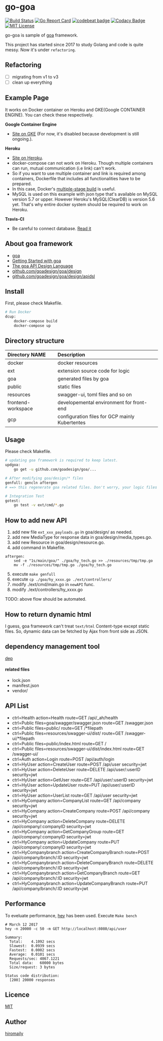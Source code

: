 # go-goa

[![Build Status](https://travis-ci.org/hiromaily/go-goa.svg?branch=master)](https://travis-ci.org/hiromaily/go-goa)
[![Go Report Card](https://goreportcard.com/badge/github.com/hiromaily/go-goa)](https://goreportcard.com/report/github.com/hiromaily/go-goa)
[![codebeat badge](https://codebeat.co/badges/f2ee2ed0-5588-46f9-a47e-d50633a06739)](https://codebeat.co/projects/github-com-hiromaily-go-goa-master)
[![Codacy Badge](https://api.codacy.com/project/badge/Grade/f207ca57e48e456389341fc41bb06951)](https://www.codacy.com/app/hiromaily2/go-goa?utm_source=github.com&amp;utm_medium=referral&amp;utm_content=hiromaily/go-goa&amp;utm_campaign=Badge_Grade)
[![MIT License](http://img.shields.io/badge/license-MIT-blue.svg?style=flat)](https://raw.githubusercontent.com/hiromaily/go-goa/master/LICENSE)

go-goa is sample of [goa](https://github.com/goadesign/goa) framework.  

This project has started since 2017 to study Golang and code is quite messy.
Now it's under `refactoring`.

## Refactoring
- [ ] migrating from v1 to v3
- [ ] clean up everything

## Example Page
It works on Docker container on Heroku and GKE(Google CONTAINER ENGINE). You can check these respectively.  
 
**Google Container Engine**
- [Site on GKE](http://35.195.210.71/) (For now, it's disabled because development is still ongoing.).  


**Heroku**
- [Site on Heroku](https://goa-web.herokuapp.com/). 
- docker-compose can not work on Heroku. Though multiple containers can run, mutual communication (i.e link) can't work. 
- So if you want to use multiple container and link is required among containers, Dockerfile that includes all functionalities have to be prepared.
- In this case, Docker's [multiple-stage build](https://docs.docker.com/engine/userguide/eng-image/multistage-build/) is useful. 
- MySQL is used on this example with json type that's available on MySQL version 5.7 or upper. However Heroku's MySQL(ClearDB) is version 5.6 yet. That's why entire docker system should be required to work on Heroku.


**Travis-CI**
- Be careful to connect database. [Read it](https://docs.docker.com/compose/startup-order/)


## About goa framework
* [goa](https://goa.design/)
* [Getting Started with goa](https://goa.design/learn/guide/)
* [The goa API Design Language](https://goa.design/design/overview/)
* [github.com/goadesign/goa/design](https://goa.design/reference/goa/design/)
* [github.com/goadesign/goa/design/apidsl](https://goa.design/reference/goa/design/apidsl/)


## Install
First, please check Makefile.

```bash
# Run Docker
dcup:
	docker-compose build
	docker-compose up
```

## Directory structure
| Directory NAME      | Description                                    |
|:--------------------|:-----------------------------------------------|
| docker              | docker resources                               |
| ext                 | extension source code for logic                |
| goa                 | generated files by goa                         |
| public              | static files                                   |
| resources           | swagger-ui, toml files and so on               |
| frontend-workspace  | developemental environment for front-end       |
| gcp                 | configuration files for GCP mainly Kubertentes |



## Usage
Please check Makefile.

```bash
# updating goa framework is required to keep latest.
updgoa:
	go get -u github.com/goadesign/goa/...  

# After modifying goa/design/* files
genfull: gencln aftergen
# ==> this regenerate goa related files. Don't worry, your logic files are in ext/...

# Integration Test
gotest:
	go test -v ext/cmd/*.go

```

## How to add new API
1. add new file `ext_xxx_payloads.go` in goa/design/ as needed.  
2. add new MediaType for response data in goa/design/media_types.go.  
3. add new Resource in goa/design/resource.go.  
4. add command in Makefile.  
```
aftergen:
	sed -e "1s/main/goa/" ./goa/hy_tech.go >> ./resources/tmp/tmp.go
	mv -f ./resources/tmp/tmp.go ./goa/hy_tech.go
```
5. execute `make genfull`  
6. execute `cp ./goa/hy_xxxx.go ./ext/controllers/`  
7. modify ./ext/cmd/main.go in `newAPI` func.
8. modify ./ext/controllers/hy_xxxx.go  

TODO: above flow should be automated.


## How to return dynamic html
I guess, goa framework can't treat `text/html` Content-type except static files.
So, dynamic data can be fetched by Ajax from front side as JSON.


## dependency management tool
[dep](https://github.com/golang/dep)

#### related files
* lock.json
* manifest.json
* vendor/


## API List
* ctrl=Health action=Health route=GET /api/_ah/health
* ctrl=Public files=goa/swagger/swagger.json route=GET /swagger.json
* ctrl=Public files=public/ route=GET /*filepath
* ctrl=Public files=resources/swagger-ui/dist/ route=GET /swagger-ui/*filepath
* ctrl=Public files=public/index.html route=GET /
* ctrl=Public files=resources/swagger-ui/dist/index.html route=GET /swagger-ui/
* ctrl=Auth action=Login route=POST /api/auth/login
* ctrl=HyUser action=CreateUser route=POST /api/user security=jwt
* ctrl=HyUser action=DeleteUser route=DELETE /api/user/:userID security=jwt
* ctrl=HyUser action=GetUser route=GET /api/user/:userID security=jwt
* ctrl=HyUser action=UpdateUser route=PUT /api/user/:userID security=jwt
* ctrl=HyUser action=UserList route=GET /api/user security=jwt
* ctrl=HyCompany action=CompanyList route=GET /api/company security=jwt
* ctrl=HyCompany action=CreateCompany route=POST /api/company security=jwt
* ctrl=HyCompany action=DeleteCompany route=DELETE /api/company/:companyID security=jwt
* ctrl=HyCompany action=GetCompanyGroup route=GET /api/company/:companyID security=jwt
* ctrl=HyCompany action=UpdateCompany route=PUT /api/company/:companyID security=jwt
* ctrl=HyCompanybranch action=CreateCompanyBranch route=POST /api/company/branch/:ID security=jwt
* ctrl=HyCompanybranch action=DeleteCompanyBranch route=DELETE /api/company/branch/:ID security=jwt
* ctrl=HyCompanybranch action=GetCompanyBranch route=GET /api/company/branch/:ID security=jwt
* ctrl=HyCompanybranch action=UpdateCompanyBranch route=PUT /api/company/branch/:ID security=jwt



## Performance
To eveluate performance, [hey](https://github.com/rakyll/hey) has been used.
Execute `Make bench`

```
# March 12 2017
hey -n 20000 -c 50 -m GET http://localhost:8080/api/user

Summary:
  Total:	4.1092 secs
  Slowest:	0.0939 secs
  Fastest:	0.0002 secs
  Average:	0.0101 secs
  Requests/sec:	4867.1221
  Total data:	60000 bytes
  Size/request:	3 bytes

Status code distribution:
  [200]	20000 responses
```

## Licence
[MIT](https://github.com/hiromaily/go-goa/blob/master/LICENSE)

## Author

[hiromaily](https://github.com/hiromaily)
